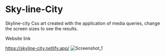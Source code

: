# Sky-line-City
Skyline-city
Css art created with the application of media queries, change the screen sizes to see the results.

Website link

https://skyline-city.netlify.app/
![Screenshot_1](https://user-images.githubusercontent.com/117892673/201461831-86b6404c-9994-4250-824f-97e55dd67085.png)
